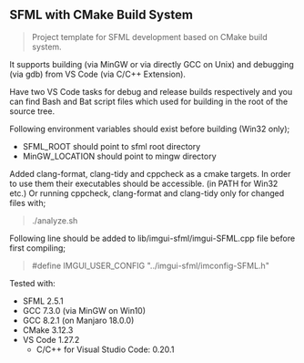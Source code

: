 ## SFML with CMake Build System

> Project template for SFML development based on CMake build system.

It supports building (via MinGW or via directly GCC on Unix) and debugging (via gdb) from VS Code (via C/C++ Extension).

Have two VS Code tasks for debug and release builds respectively and you can find Bash and Bat script files which used for building in the root of the source tree.

Following environment variables should exist before building (Win32 only);

- SFML_ROOT should point to sfml root directory
- MinGW_LOCATION should point to mingw directory

Added clang-format, clang-tidy and cppcheck as a cmake targets. In order to use them their executables should be accessible. (in PATH for Win32 etc.)
Or running cppcheck, clang-format and clang-tidy only for changed files with;
> ./analyze.sh

Following line should be added to lib/imgui-sfml/imgui-SFML.cpp file before first compiling;
> #define IMGUI_USER_CONFIG "../imgui-sfml/imconfig-SFML.h"

Tested with:

- SFML 2.5.1
- GCC 7.3.0 (via MinGW on Win10)
- GCC 8.2.1 (on Manjaro 18.0.0)
- CMake 3.12.3
- VS Code 1.27.2
  - C/C++ for Visual Studio Code: 0.20.1
